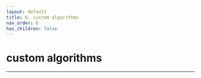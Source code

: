 ```yaml
---
layout: default
title: 6. custom algorithms
nav_order: 6
has_children: false
---
```


# custom algorithms
--------
